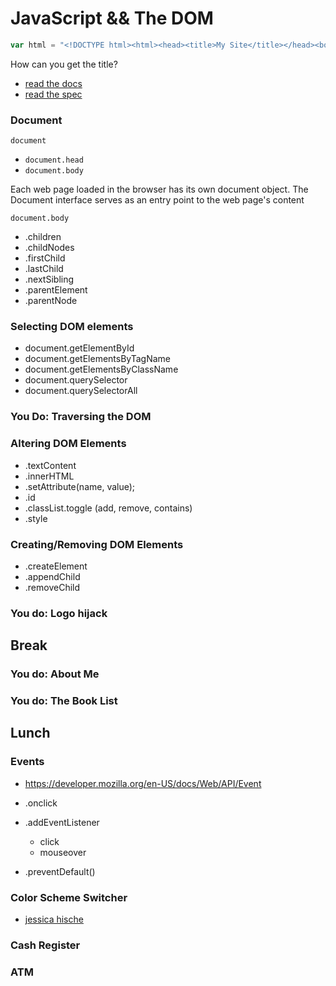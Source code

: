# JavaScript && The DOM

```js
var html = "<!DOCTYPE html><html><head><title>My Site</title></head><body></body></html>"; // lol
```

How can you get the title?

- [read the docs](https://developer.mozilla.org/en-US/docs/Web/API/Document_Object_Model/Introduction)
- [read the spec](http://www.w3.org/TR/dom/#nodes)

### Document

`document`
  - `document.head`
  - `document.body`

Each web page loaded in the browser has its own document object. The Document interface serves as an entry point to the web page's content 

`document.body`
  - .children
  - .childNodes
  - .firstChild
  - .lastChild
  - .nextSibling
  - .parentElement
  - .parentNode

### Selecting DOM elements

- document.getElementById
- document.getElementsByTagName
- document.getElementsByClassName
- document.querySelector
- document.querySelectorAll

### You Do: Traversing the DOM

### Altering DOM Elements

- .textContent
- .innerHTML
- .setAttribute(name, value);
- .id
- .classList.toggle (add, remove, contains)
- .style

### Creating/Removing DOM Elements

- .createElement
- .appendChild
- .removeChild

### You do: Logo hijack

## Break

### You do: About Me

### You do: The Book List

## Lunch

### Events
- https://developer.mozilla.org/en-US/docs/Web/API/Event

- .onclick
- .addEventListener
  - click
  - mouseover
- .preventDefault()

### Color Scheme Switcher

- [jessica hische](http://jessicahische.is/)

### Cash Register

### ATM